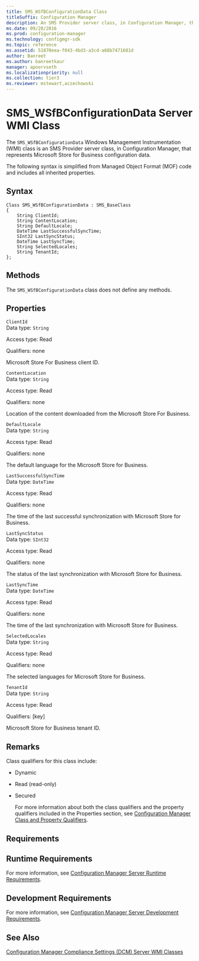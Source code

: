 ```yaml
---
title: SMS_WSfBConfigurationData Class
titleSuffix: Configuration Manager
description: An SMS Provider server class, in Configuration Manager, that represents Microsoft Store for Business configuration data.
ms.date: 09/20/2016
ms.prod: configuration-manager
ms.technology: configmgr-sdk
ms.topic: reference
ms.assetid: 51870eea-f043-4bd3-a3cd-a68b7471681d
author: Banreet
ms.author: banreetkaur
manager: apoorvseth
ms.localizationpriority: null
ms.collection: tier3
ms.reviewer: mstewart,aczechowski
---
```

# SMS_WSfBConfigurationData Server WMI Class
The `SMS_WSfBConfigurationData` Windows Management Instrumentation (WMI) class is an SMS Provider server class, in Configuration Manager, that represents Microsoft Store for Business configuration data.  

 The following syntax is simplified from Managed Object Format (MOF) code and includes all inherited properties.  

## Syntax  

```  
Class SMS_WSfBConfigurationData : SMS_BaseClass  
{  
    String ClientId;  
    String ContentLocation;  
    String DefaultLocale;  
    DateTime LastSuccessfulSyncTime;  
    SInt32 LastSyncStatus;  
    DateTime LastSyncTime;  
    String SelectedLocales;  
    String TenantId;  
};  

```  

## Methods  
 The `SMS_WSfBConfigurationData` class does not define any methods.  

## Properties  
 `ClientId`  
 Data type: `String`  

 Access type: Read  

 Qualifiers: none  

 Microsoft Store For Business client ID.  

 `ContentLocation`  
 Data type: `String`  

 Access type: Read  

 Qualifiers: none  

 Location of the content downloaded from the Microsoft Store For Business.  

 `DefaultLocale`  
 Data type: `String`  

 Access type: Read  

 Qualifiers: none  

 The default language for the Microsoft Store for Business.  

 `LastSuccessfulSyncTime`  
 Data type: `DateTime`  

 Access type: Read  

 Qualifiers: none  

 The time of the last successful synchronization with Microsoft Store for Business.  

 `LastSyncStatus`  
 Data type: `SInt32`  

 Access type: Read  

 Qualifiers: none  

 The status of the last synchronization with Microsoft Store for Business.  

 `LastSyncTime`  
 Data type: `DateTime`  

 Access type: Read  

 Qualifiers: none  

 The time of the last synchronization with Microsoft Store for Business.  

 `SelectedLocales`  
 Data type: `String`  

 Access type: Read  

 Qualifiers: none  

 The selected languages for Microsoft Store for Business.  

 `TenantId`  
 Data type: `String`  

 Access type: Read  

 Qualifiers: [key]  

 Microsoft Store for Business tenant ID.  

## Remarks  
 Class qualifiers for this class include:  

- Dynamic  

- Read (read-only)  

- Secured  

  For more information about both the class qualifiers and the property qualifiers included in the Properties section, see [Configuration Manager Class and Property Qualifiers](../../../develop/reference/misc/class-and-property-qualifiers.md).  

## Requirements  

## Runtime Requirements  
 For more information, see [Configuration Manager Server Runtime Requirements](../../../develop/core/reqs/server-runtime-requirements.md).  

## Development Requirements  
 For more information, see [Configuration Manager Server Development Requirements](../../../develop/core/reqs/server-development-requirements.md).  

## See Also  
 [Configuration Manager Compliance Settings (DCM) Server WMI Classes](../../../develop/reference/compliance/compliance-settings-dcm-server-wmi-classes.md)

